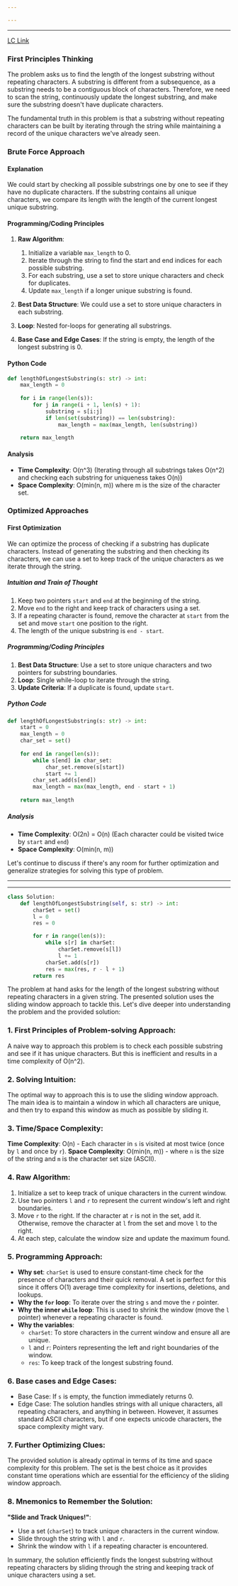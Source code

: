 ```yaml
---

---
```

---

[LC Link](https://leetcode.com/problems/longest-substring-without-repeating-characters/)
### First Principles Thinking

The problem asks us to find the length of the longest substring without repeating characters. A substring is different from a subsequence, as a substring needs to be a contiguous block of characters. Therefore, we need to scan the string, continuously update the longest substring, and make sure the substring doesn't have duplicate characters. 

The fundamental truth in this problem is that a substring without repeating characters can be built by iterating through the string while maintaining a record of the unique characters we've already seen.

### Brute Force Approach

#### Explanation
We could start by checking all possible substrings one by one to see if they have no duplicate characters. If the substring contains all unique characters, we compare its length with the length of the current longest unique substring.

#### Programming/Coding Principles
1. **Raw Algorithm**: 
    1. Initialize a variable `max_length` to 0.
    2. Iterate through the string to find the start and end indices for each possible substring.
    3. For each substring, use a set to store unique characters and check for duplicates.
    4. Update `max_length` if a longer unique substring is found.
  
2. **Best Data Structure**: We could use a set to store unique characters in each substring.
  
3. **Loop**: Nested for-loops for generating all substrings.

4. **Base Case and Edge Cases**: If the string is empty, the length of the longest substring is 0.

#### Python Code

```python
def lengthOfLongestSubstring(s: str) -> int:
    max_length = 0
    
    for i in range(len(s)):
        for j in range(i + 1, len(s) + 1):
            substring = s[i:j]
            if len(set(substring)) == len(substring):
                max_length = max(max_length, len(substring))
                
    return max_length
```

#### Analysis
- **Time Complexity**: O(n^3) (Iterating through all substrings takes O(n^2) and checking each substring for uniqueness takes O(n))
- **Space Complexity**: O(min(n, m)) where m is the size of the character set.

### Optimized Approaches

#### First Optimization
We can optimize the process of checking if a substring has duplicate characters. Instead of generating the substring and then checking its characters, we can use a set to keep track of the unique characters as we iterate through the string.

##### Intuition and Train of Thought
1. Keep two pointers `start` and `end` at the beginning of the string.
2. Move `end` to the right and keep track of characters using a set.
3. If a repeating character is found, remove the character at `start` from the set and move `start` one position to the right.
4. The length of the unique substring is `end - start`.

##### Programming/Coding Principles
1. **Best Data Structure**: Use a set to store unique characters and two pointers for substring boundaries.
2. **Loop**: Single while-loop to iterate through the string.
3. **Update Criteria**: If a duplicate is found, update `start`.

##### Python Code
```python
def lengthOfLongestSubstring(s: str) -> int:
    start = 0
    max_length = 0
    char_set = set()
    
    for end in range(len(s)):
        while s[end] in char_set:
            char_set.remove(s[start])
            start += 1
        char_set.add(s[end])
        max_length = max(max_length, end - start + 1)
        
    return max_length
```

##### Analysis
- **Time Complexity**: O(2n) = O(n) (Each character could be visited twice by `start` and `end`)
- **Space Complexity**: O(min(n, m))

Let's continue to discuss if there's any room for further optimization and generalize strategies for solving this type of problem.

---
---

```python
class Solution:
    def lengthOfLongestSubstring(self, s: str) -> int:
        charSet = set()
        l = 0
        res = 0

        for r in range(len(s)):
            while s[r] in charSet:
                charSet.remove(s[l])
                l += 1
            charSet.add(s[r])
            res = max(res, r - l + 1)
        return res

```


The problem at hand asks for the length of the longest substring without repeating characters in a given string. The presented solution uses the sliding window approach to tackle this. Let's dive deeper into understanding the problem and the provided solution:

### 1. First Principles of Problem-solving Approach:

A naive way to approach this problem is to check each possible substring and see if it has unique characters. But this is inefficient and results in a time complexity of O(n^2).

### 2. Solving Intuition:

The optimal way to approach this is to use the sliding window approach. The main idea is to maintain a window in which all characters are unique, and then try to expand this window as much as possible by sliding it.

### 3. Time/Space Complexity:

**Time Complexity**: O(n) - Each character in `s` is visited at most twice (once by `l` and once by `r`).
**Space Complexity**: O(min(n, m)) - where `n` is the size of the string and `m` is the character set size (ASCII).

### 4. Raw Algorithm:

1. Initialize a set to keep track of unique characters in the current window.
2. Use two pointers `l` and `r` to represent the current window's left and right boundaries.
3. Move `r` to the right. If the character at `r` is not in the set, add it. Otherwise, remove the character at `l` from the set and move `l` to the right.
4. At each step, calculate the window size and update the maximum found.

### 5. Programming Approach:

- **Why set**: `charSet` is used to ensure constant-time check for the presence of characters and their quick removal. A set is perfect for this since it offers O(1) average time complexity for insertions, deletions, and lookups.
- **Why the `for` loop**: To iterate over the string `s` and move the `r` pointer.
- **Why the inner `while` loop**: This is used to shrink the window (move the `l` pointer) whenever a repeating character is found.
- **Why the variables**:
  - `charSet`: To store characters in the current window and ensure all are unique.
  - `l` and `r`: Pointers representing the left and right boundaries of the window.
  - `res`: To keep track of the longest substring found.

### 6. Base cases and Edge Cases:

- Base Case: If `s` is empty, the function immediately returns 0.
- Edge Case: The solution handles strings with all unique characters, all repeating characters, and anything in between. However, it assumes standard ASCII characters, but if one expects unicode characters, the space complexity might vary.

### 7. Further Optimizing Clues:

The provided solution is already optimal in terms of its time and space complexity for this problem. The set is the best choice as it provides constant time operations which are essential for the efficiency of the sliding window approach.

### 8. Mnemonics to Remember the Solution:

**"Slide and Track Uniques!"**:
- Use a set (`charSet`) to track unique characters in the current window.
- Slide through the string with `l` and `r`.
- Shrink the window with `l` if a repeating character is encountered.

In summary, the solution efficiently finds the longest substring without repeating characters by sliding through the string and keeping track of unique characters using a set.

